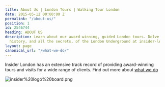 ```yaml
---
title: About Us | London Tours | Walking Tour London
date: 2015-05-12 00:00:00 Z
permalink: "/about-us/"
position: 1
id: 2546744
heading: ABOUT US
description: Learn about our award-winning, guided London tours. Delve into the hidden
  history, and all the secrets, of the London Underground at insider-london.co.uk.
layout: page
canonical_url: "/what-we-do/"
---
```


Insider London has an extensive track record of providing award-winning tours and visits for a wide range of clients. Find out more about [what we do](/what-we-do/)

![insider%20logo%20board.png](/uploads/insider%20logo%20board.png)
